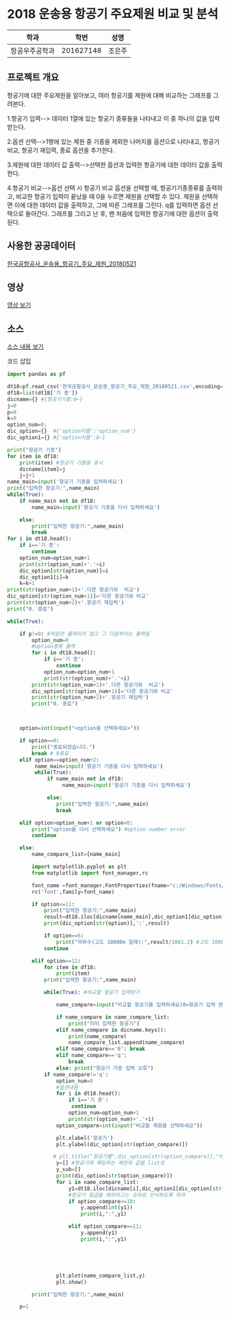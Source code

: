
# 2018 운송용 항공기 주요제원 비교 및 분석

학과 | 학번 | 성명
---- | ---- | ---- 
항공우주공학과 |201627148| 조은주|


## 프로젝트 개요
항공기에 대한 주요제원을 알아보고, 여러 항공기를 제원에 대해 비교하는 그래프를 그려본다.

1.항공기 입력--> 데이터 1열에 있는 항공기 종류들을 나타내고 이 중 하나의 값을 입력받는다.

2.옵션 선택-->1행에 있는 제원 중 기종을 제외한 나머지를 옵션으로 나타내고, 항공기 비교, 항공기 재입력, 종료 옵션을 추가한다.

3.제원에 대한 데이터 값 출력-->선택한 옵션과 입력한 항공기에 대한 데이터 값을 출력한다.

4.항공기 비교-->옵션 선택 시 항공기 비교 옵션을 선택할 때, 항공기기종종류를 출력하고, 비교한 항공기 입력이 끝났을 때 0을 누르면 제원을 선택할 수 있다. 제원을 선택하면 이에 대한 데이터 값을 출력하고, 그에 따른 그래프를 그린다. q를 입력하면 옵션 선택으로 돌아간다. 그래프를 그리고 난 후, 맨 처음에 입력한 항공기에 대한 옵션이 출력된다.


## 사용한 공공데이터 
[한국공항공사_운송용_항공기_주요_제원_20180521](https://github.com/ijcho135/python2019/blob/master/%ED%95%9C%EA%B5%AD%EA%B3%B5%ED%95%AD%EA%B3%B5%EC%82%AC_%EC%9A%B4%EC%86%A1%EC%9A%A9_%ED%95%AD%EA%B3%B5%EA%B8%B0_%EC%A3%BC%EC%9A%94_%EC%A0%9C%EC%9B%90_20180521.csv)
## 영상
[영상 보기](https://github.com/ijcho135/python2019/blob/master/TERM.mp4) 

## 소스
[소스 내용 보기](https://github.com/ijcho135/python2019/blob/master/term.py) 

코드 삽입
~~~python
import pandas as pf

dt18=pf.read_csv('한국공항공사_운송용_항공기_주요_제원_20180521.csv',encoding='CP949')
df18=list(dt18['기 종'])
dicname={} #{항공기기종:0~}
j=0
p=0
k=0
option_num=0;
dic_option={}  #{'option이름':'option_num'}
dic_option1={} #{'option이름':0~}

print("항공기 기종")
for item in df18:
    print(item) #항공기 기종을 표시
    dicname[item]=j
    j=j+1
name_main=input('항공기 기종을 입력하세요')
print("입력한 항공기:",name_main)
while(True):
    if name_main not in df18:
        name_main=input('항공기 기종을 다시 입력하세요')

    else:
        print("입력한 항공기:",name_main)
        break
for i in dt18.head():
    if i=='기 종':
        continue
    option_num=option_num+1
    print(str(option_num)+'.'+i)
    dic_option[str(option_num)]=i
    dic_option1[i]=k
    k=k+1
print(str(option_num+1)+'.다른 항공기와  비교')
dic_option[str(option_num+1)]='다른 항공기와 비교'
print(str(option_num+2)+'.항공기 재입력')
print("0. 종료")

while(True):

    if p!=0: #처음만 출력되지 않고 그 다음부터는 출력됨
        option_num=0
        #option종류 출력
        for i in dt18.head():
            if i=='기 종':
                continue
            option_num=option_num+1
            print(str(option_num)+'.'+i)
        print(str(option_num+1)+'.다른 항공기와  비교')
        dic_option[str(option_num+1)]='다른 항공기와 비교'
        print(str(option_num+2)+'.항공기 재입력')
        print("0. 종료")



    option=int(input("<option을 선택하세요>"))

    if option==0:
        print("종료되었습니다.")
        break # 0종료
    elif option==option_num+2:
         name_main=input('항공기 기종을 다시 입력하세요')
         while(True):
             if name_main not in df18:
                  name_main=input('항공기 기종을 다시 입력하세요')

             else:
                print("입력한 항공기:",name_main)
                break

    elif option>option_num+1 or option<0:
        print("option을 다시 선택하세요") #option number error
        continue

    else:
        name_compare_list=[name_main]

        import matplotlib.pyplot as plt
        from matplotlib import font_manager,rc

        font_name =font_manager.FontProperties(fname="c:/Windows/Fonts/malgun.ttf").get_name()
        rc('font',family=font_name)

        if option<=11:
            print("입력한 항공기:",name_main)
            result=dt18.iloc[dicname[name_main],dic_option1[dic_option[str(option)]]+1]
            print(dic_option[str(option)],':',result)

            if option==6:
                print("마하수(고도 10000m 일때):",result/1061.2) #고도 10000m 일때의 마하수
            continue

        elif option==12:
            for item in df18:
                print(item)
            print("입력한 항공기:",name_main)

            while(True): #비교할 항공기 입력받기

                name_compare=input("비교할 항공기를 입력하세요(0=항공기 입력 완료, q=옵션메뉴로 돌아가기):")

                if name_compare in name_compare_list:
                    print("이미 입력한 항공기")
                elif name_compare in dicname.keys():
                    print(name_compare)
                    name_compare_list.append(name_compare)
                elif name_compare=='0': break
                elif name_compare=='q':
                    break
                else: print("항공기 기종 입력 오류")
            if name_compare!='q':
                option_num=0
                #옵션내용
                for i in dt18.head():
                    if i=='기 종':
                     continue
                    option_num=option_num+1
                    print(str(option_num)+'.'+i)
                option_compare=int(input("비교할 제원을 선택하세요"))

                plt.xlabel('항공기')
                plt.ylabel(dic_option[str(option_compare)])

               # plt.title("항공기별",dic_option[str(option_compare)],"비교")
                y=[] #항공기에 해당하는 제원의 값을 list로
                y_sub=[]
                print(dic_option[str(option_compare)])
                for i in name_compare_list:
                    y1=dt18.iloc[dicname[i],dic_option1[dic_option[str(option_compare)]]+1]
                    #항공기 등급을 제외하고는 숫자로 인식하도록 하자
                    if option_compare<=10:
                        y.append(int(y1))
                        print(i,":",y1)

                    elif option_compare==11:
                        y.append(y1)
                        print(i,":",y1)





                plt.plot(name_compare_list,y)
                plt.show()

        print("입력한 항공기:",name_main)

    p=1

~~~
